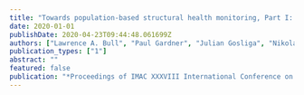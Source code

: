 ```yaml
---
title: "Towards population-based structural health monitoring, Part I: Homogeneous populations and forms"
date: 2020-01-01
publishDate: 2020-04-23T09:44:48.061699Z
authors: ["Lawrence A. Bull", "Paul Gardner", "Julian Gosliga", "Nikolaos Dervilis", "Evangelos Papatheou", "Andrew E. Maguire", "Timothy J. Rogers", "Elizabeth, J. Cross", "Keith Worden"]
publication_types: ["1"]
abstract: ""
featured: false
publication: "*Proceedings of IMAC XXXVIII International Conference on Modal Analysis*"
---
```


